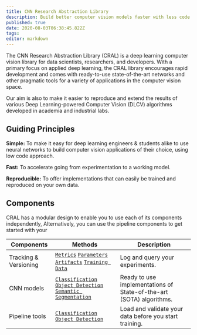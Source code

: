 ```yaml
---
title: CNN Research Abstraction Library
description: Build better computer vision models faster with less code.
published: true
date: 2020-08-03T06:38:45.822Z
tags: 
editor: markdown
---
```


The CNN Research Abstraction Library (CRAL) is a deep learning computer vision library for data scientists, researchers, and developers. With a primary focus on applied deep learning, the CRAL library encourages rapid development and comes with ready-to-use state-of-the-art networks and other pragmatic tools for a variety of applications in the computer vision space.

Our aim is also to make it easier to reproduce and extend the results of various Deep Learning-powered Computer Vision (DLCV) algorithms developed in academia and industrial labs.

## Guiding Principles

**Simple:** To make it easy for deep learning engineers & students alike to use neural networks to build computer vision applications of their choice, using low code approach.

**Fast:** To accelerate going from experimentation to a working model.

**Reproducible:** To offer implementations that can easily be trained and reproduced on your own data.

## Components

CRAL has a modular design to enable you to use each of its components independently, Alternatively, you can use the pipeline components to get started with your  

| Components | Methods | Description |
|---|---|---|
| Tracking & Versioning | [`Metrics`](/api/tracking#log_metrics) [`Parameters`](/api/tracking#params) [`Artifacts`](/api/tracking#log_artifacts) [`Training Data`](/api/data-versioning) | Log and query your experiments. |
| CNN models | [`Classification`](api/models/classification) [`Object Detection`](/api/models/ObjectDetection) [`Semantic Segmentation`]() | Ready to use implementations of State-of-the-art (SOTA) algorithms. |
| Pipeline tools | [`Classification`](/api/classification-pipeline) [`Object Detection`](/api/object-detection-pipeline) | Load and validate your data before you start training. |
